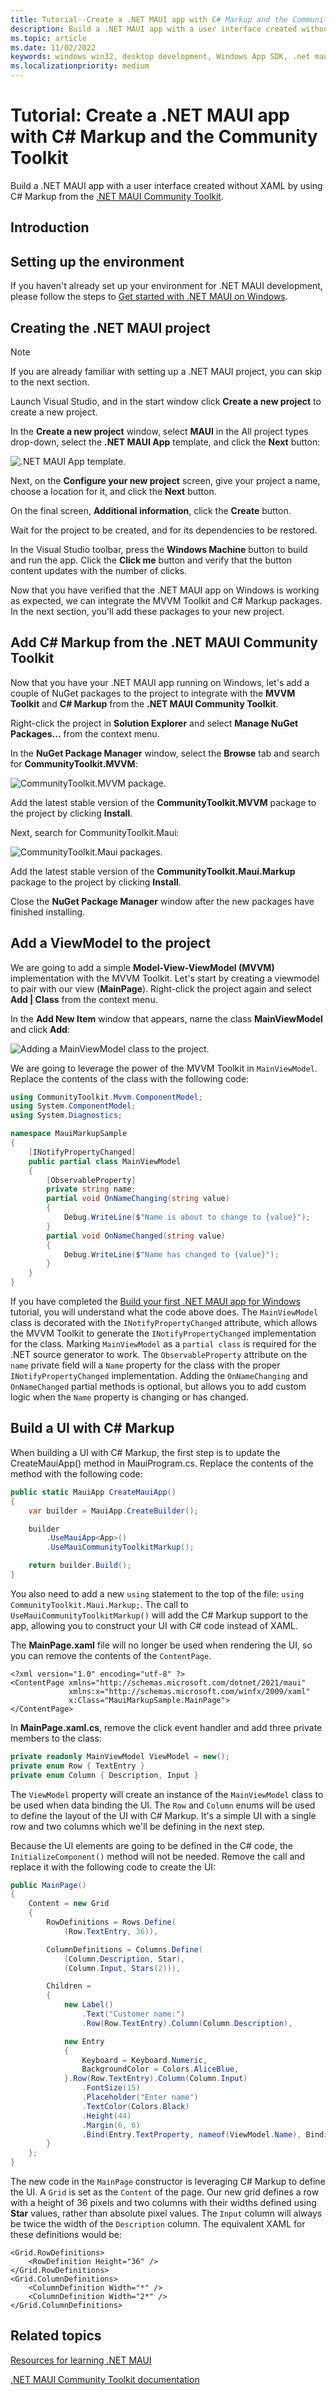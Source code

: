 ```yaml
---
title: Tutorial--Create a .NET MAUI app with C# Markup and the Community Toolkit
description: Build a .NET MAUI app with a user interface created without XAML by using C# Markup from the .NET MAUI Community Toolkit.
ms.topic: article
ms.date: 11/02/2022
keywords: windows win32, desktop development, Windows App SDK, .net maui
ms.localizationpriority: medium
---
```


# Tutorial: Create a .NET MAUI app with C# Markup and the Community Toolkit

Build a .NET MAUI app with a user interface created without XAML by using C# Markup from the [.NET MAUI Community Toolkit](/dotnet/communitytoolkit/maui/).

## Introduction

## Setting up the environment

If you haven't already set up your environment for .NET MAUI development, please follow the steps to [Get started with .NET MAUI on Windows](index.md#get-started-with-net-maui-on-windows).

## Creating the .NET MAUI project

> [!NOTE]
> If you are already familiar with setting up a .NET MAUI project, you can skip to the next section.

Launch Visual Studio, and in the start window click **Create a new project** to create a new project.

In the **Create a new project** window, select **MAUI** in the All project types drop-down, select the **.NET MAUI App** template, and click the **Next** button:

![.NET MAUI App template.](images/maui-markup-create-project.png)

Next, on the **Configure your new project** screen, give your project a name, choose a location for it, and click the **Next** button.

On the final screen, **Additional information**, click the **Create** button.

Wait for the project to be created, and for its dependencies to be restored.

In the Visual Studio toolbar, press the **Windows Machine** button to build and run the app. Click the **Click me** button and verify that the button content updates with the number of clicks.

Now that you have verified that the .NET MAUI app on Windows is working as expected, we can integrate the MVVM Toolkit and C# Markup packages. In the next section, you'll add these packages to your new project.

## Add C# Markup from the .NET MAUI Community Toolkit

Now that you have your .NET MAUI app running on Windows, let's add a couple of NuGet packages to the project to integrate with the **MVVM Toolkit** and **C# Markup** from the **.NET MAUI Community Toolkit**.

Right-click the project in **Solution Explorer** and select **Manage NuGet Packages...** from the context menu.

In the **NuGet Package Manager** window, select the **Browse** tab and search for **CommunityToolkit.MVVM**:

![CommunityToolkit.MVVM package.](images/maui-markup-add-mvvm-pkg.png)

Add the latest stable version of the **CommunityToolkit.MVVM** package to the project by clicking **Install**.

Next, search for CommunityToolkit.Maui:

![CommunityToolkit.Maui packages.](images/maui-markup-install-nuget-pkg.png)

Add the latest stable version of the **CommunityToolkit.Maui.Markup** package to the project by clicking **Install**.

Close the **NuGet Package Manager** window after the new packages have finished installing.

## Add a ViewModel to the project

We are going to add a simple **Model-View-ViewModel (MVVM)** implementation with the MVVM Toolkit. Let's start by creating a viewmodel to pair with our view (**MainPage**). Right-click the project again and select **Add | Class** from the context menu.

In the **Add New Item** window that appears, name the class **MainViewModel** and click **Add**:

![Adding a MainViewModel class to the project.](images/maui-markup-add-viewmodel-class.png)

We are going to leverage the power of the MVVM Toolkit in `MainViewModel`. Replace the contents of the class with the following code:

```csharp
using CommunityToolkit.Mvvm.ComponentModel;
using System.ComponentModel;
using System.Diagnostics;

namespace MauiMarkupSample
{
    [INotifyPropertyChanged]
    public partial class MainViewModel
    {
        [ObservableProperty]
        private string name;
        partial void OnNameChanging(string value)
        {
            Debug.WriteLine($"Name is about to change to {value}");
        }
        partial void OnNameChanged(string value)
        {
            Debug.WriteLine($"Name has changed to {value}");
        }
    }
}
```

If you have completed the [Build your first .NET MAUI app for Windows](walkthrough-first-app.md) tutorial, you will understand what the code above does. The `MainViewModel` class is decorated with the `INotifyPropertyChanged` attribute, which allows the MVVM Toolkit to generate the `INotifyPropertyChanged` implementation for the class. Marking `MainViewModel` as a `partial class` is required for the .NET source generator to work. The `ObservableProperty` attribute on the `name` private field will a `Name` property for the class with the proper `INotifyPropertyChanged` implementation. Adding the `OnNameChanging` and `OnNameChanged` partial methods is optional, but allows you to add custom logic when the `Name` property is changing or has changed.

## Build a UI with C# Markup

When building a UI with C# Markup, the first step is to update the CreateMauiApp() method in MauiProgram.cs. Replace the contents of the method with the following code:

```csharp
public static MauiApp CreateMauiApp()
{
    var builder = MauiApp.CreateBuilder();

    builder
        .UseMauiApp<App>()
        .UseMauiCommunityToolkitMarkup();

    return builder.Build();
}
```

You also need to add a new `using` statement to the top of the file: `using CommunityToolkit.Maui.Markup;`. The call to `UseMauiCommunityToolkitMarkup()` will add the C# Markup support to the app, allowing you to construct your UI with C# code instead of XAML.

The **MainPage.xaml** file will no longer be used when rendering the UI, so you can remove the contents of the `ContentPage`.

```xaml
<?xml version="1.0" encoding="utf-8" ?>
<ContentPage xmlns="http://schemas.microsoft.com/dotnet/2021/maui"
             xmlns:x="http://schemas.microsoft.com/winfx/2009/xaml"
             x:Class="MauiMarkupSample.MainPage">
</ContentPage>
```

In **MainPage.xaml.cs**, remove the click event handler and add three private members to the class:

```csharp
private readonly MainViewModel ViewModel = new();
private enum Row { TextEntry }
private enum Column { Description, Input }
```

The `ViewModel` property will create an instance of the `MainViewModel` class to be used when data binding the UI. The `Row` and `Column` enums will be used to define the layout of the UI with C# Markup. It's a simple UI with a single row and two columns which we'll be defining in the next step.

Because the UI elements are going to be defined in the C# code, the `InitializeComponent()` method will not be needed. Remove the call and replace it with the following code to create the UI:

```csharp
public MainPage()
{
    Content = new Grid
    {
        RowDefinitions = Rows.Define(
            (Row.TextEntry, 36)),

        ColumnDefinitions = Columns.Define(
            (Column.Description, Star),
            (Column.Input, Stars(2))),

        Children =
        {
            new Label()
                .Text("Customer name:")
                .Row(Row.TextEntry).Column(Column.Description),

            new Entry
            {
                Keyboard = Keyboard.Numeric,
                BackgroundColor = Colors.AliceBlue,
            }.Row(Row.TextEntry).Column(Column.Input)
                .FontSize(15)
                .Placeholder("Enter name")
                .TextColor(Colors.Black)
                .Height(44)
                .Margin(6, 6)
                .Bind(Entry.TextProperty, nameof(ViewModel.Name), BindingMode.TwoWay)
        }
    };
}
```

The new code in the `MainPage` constructor is leveraging C# Markup to define the UI. A `Grid` is set as the `Content` of the page. Our new grid defines a row with a height of 36 pixels and two columns with their widths defined using **Star** values, rather than absolute pixel values. The `Input` column will always be twice the width of the `Description` column. The equivalent XAML for these definitions would be:

```xaml
<Grid.RowDefinitions>
    <RowDefinition Height="36" />
</Grid.RowDefinitions>
<Grid.ColumnDefinitions>
    <ColumnDefinition Width="*" />
    <ColumnDefinition Width="2*" />
</Grid.ColumnDefinitions>
```

## Related topics

[Resources for learning .NET MAUI](/dotnet/maui/get-started/resources)

[.NET MAUI Community Toolkit documentation](/dotnet/communitytoolkit/maui/)
